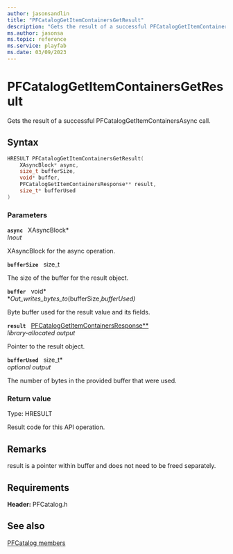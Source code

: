 ```yaml
---
author: jasonsandlin
title: "PFCatalogGetItemContainersGetResult"
description: "Gets the result of a successful PFCatalogGetItemContainersAsync call."
ms.author: jasonsa
ms.topic: reference
ms.service: playfab
ms.date: 03/09/2023
---
```


# PFCatalogGetItemContainersGetResult  

Gets the result of a successful PFCatalogGetItemContainersAsync call.  

## Syntax  
  
```cpp
HRESULT PFCatalogGetItemContainersGetResult(  
    XAsyncBlock* async,  
    size_t bufferSize,  
    void* buffer,  
    PFCatalogGetItemContainersResponse** result,  
    size_t* bufferUsed  
)  
```  
  
### Parameters  
  
**`async`** &nbsp; XAsyncBlock*  
*_Inout_*  
  
XAsyncBlock for the async operation.  
  
**`bufferSize`** &nbsp; size_t  
  
The size of the buffer for the result object.  
  
**`buffer`** &nbsp; void*  
*_Out_writes_bytes_to_(bufferSize,*bufferUsed)*  
  
Byte buffer used for the result value and its fields.  
  
**`result`** &nbsp; [PFCatalogGetItemContainersResponse**](../../pfcatalogtypes/structs/pfcataloggetitemcontainersresponse.md)  
*library-allocated output*  
  
Pointer to the result object.  
  
**`bufferUsed`** &nbsp; size_t*  
*optional output*  
  
The number of bytes in the provided buffer that were used.  
  
  
### Return value
Type: HRESULT
  
Result code for this API operation.
  
## Remarks  
  
result is a pointer within buffer and does not need to be freed separately.
  
## Requirements  
  
**Header:** PFCatalog.h
  
## See also  
[PFCatalog members](../pfcatalog_members.md)  

  
  
